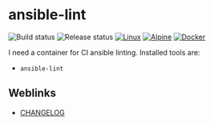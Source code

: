 # ansible-lint

![Build status](https://github.com/deeagle/ansible-lint/workflows/CI/badge.svg)
![Release status](https://github.com/deeagle/ansible-lint/workflows/Release%20version/badge.svg)
[![Linux](https://svgshare.com/i/Zhy.svg)](https://svgshare.com/i/Zhy.svg)
[![Alpine](https://img.shields.io/badge/Alpine_Linux-0D597F?style=flat-square&logo=alpine-linux&logoColor=white)](https://img.shields.io/badge/Alpine_Linux-0D597F?style=flat-square&logo=alpine-linux&logoColor=white)
[![Docker](https://badgen.net/badge/icon/docker?icon=docker&label)](https://hub.docker.com/repository/docker/docdee/ansible-lint)

I need a container for CI ansible linting. Installed tools are:

- `ansible-lint`

## Weblinks

- [CHANGELOG](CHANGELOG.md)
